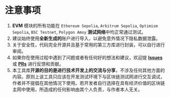 # 注意事项

1. **EVM** 模块的所有功能在 `Ethereum Sepolia`, `Arbitrum Sepolia`, `Optimism Sepolia`, `BSC Testnet`, `Polygon Amoy` **测试网络**中均正常通过测试。
2. 建议始终使用**全新生成的**账户进行导入，以避免意外情况下隐私数据泄露。
3. 关于安全性，代码完全开源并且基于常用的第三方库进行封装，可以自行进行审阅。
4. 如果你在使用过程中遇到了问题或者有任何好的想法和建议，欢迎提 [**Issues**](https://github.com/B1ue1nWh1te/Poseidon/issues) 或 [**PRs**](https://github.com/B1ue1nWh1te/Poseidon/pulls) 进行反馈和贡献。
5. 本工具库**开源的目的是进行技术开发上的交流与分享**，不涉及任何其他方面的内容。原则上该工具只应该在开发测试环境下与区块链测试网进行交互调试，作者并不提倡在其他情况下使用。若开发者自行选择在具有经济价值的区块链主网中使用，所造成的任何影响由其个人负责，与作者本人无关。
